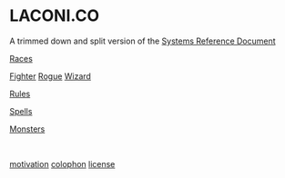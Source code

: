 
# LACONI.CO

<p class="subtitle">A trimmed down and split version of the <a href="https://dnd.wizards.com/articles/features/systems-reference-document-srd">Systems Reference Document</a></p>


<a class="major" href="races.html">Races</a>

<a class="major" href="fighter.html">Fighter</a>
<a class="major" href="rogue.html">Rogue</a>
<a class="major" href="wizard.html">Wizard</a>

<a class="major" href="rules.html">Rules</a>

<a class="major" href="spells.html">Spells</a>

<a class="major" href="monsters.html">Monsters</a>


<br />

<a href="motivation.html">motivation</a>
<a href="colophon.html">colophon</a>
<a href="ogl.html">license</a>

